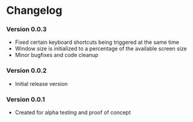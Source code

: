 # Changelog
### Version 0.0.3
* Fixed certain keyboard shortcuts being triggered at the same time
* Window size is initialized to a percentage of the available screen size
* Minor bugfixes and code cleanup
### Version 0.0.2
* Initial release version
### Version 0.0.1
* Created for alpha testing and proof of concept
